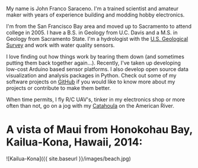 My name is John Franco Saraceno. I'm a trained scientist and amateur maker with years of experience building and modding hobby electronics.

I'm from the San Francisco Bay area and moved up to Sacramento to attend college in 2005. I have a B.S. in Geology from U.C. Davis and a M.S. in Geology from Sacramento State. I'm a hydrologist with the [U.S. Geological Survey](https://www.usgs.gov) and work with water quality sensors.

I love finding out how things work by tearing them down (and sometimes putting them back together again...). Recently, I've taken up developing low-cost Arduino based sensor platforms. I also develop open source data visualization and analysis packages in Python. Check out some of my software projects on [GitHub](https://www.github.com/onegneissguy) if you would like to know more about my projects or contribute to make them better. 

When time permits, I fly R/C UAV's, tinker in my electronics shop or more often than not, go on a jog with my [Catahoula](https://en.wikipedia.org/wiki/Catahoula_Cur) on the American River. 

<!-- Source code for this repository can be [here](https://www.github.com/OneGneissGuy/onegneissguy.github.io) -->

# A vista of Maui from Honokohau Bay, Kailua-Kona, Hawaii, 2014:
![Kailua-Kona]({{ site.baseurl }}/images/beach.jpg)
